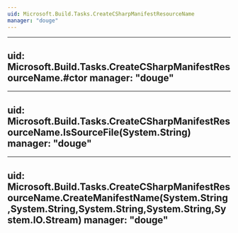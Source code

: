 ```yaml
---
uid: Microsoft.Build.Tasks.CreateCSharpManifestResourceName
manager: "douge"
---
```


---
uid: Microsoft.Build.Tasks.CreateCSharpManifestResourceName.#ctor
manager: "douge"
---

---
uid: Microsoft.Build.Tasks.CreateCSharpManifestResourceName.IsSourceFile(System.String)
manager: "douge"
---

---
uid: Microsoft.Build.Tasks.CreateCSharpManifestResourceName.CreateManifestName(System.String,System.String,System.String,System.String,System.IO.Stream)
manager: "douge"
---
